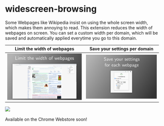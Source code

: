 # widescreen-browsing
Some Webpages like Wikipedia insist on using the whole screen width, which makes them annoying to read. This extension reduces the width of webpages on screen. You can set a custom width per domain, which will be saved and automatically applied everytime you go to this domain. 

Limit the width of webpages | Save your settings per domain
:-------------------------:|:-------------------------:
![](./publish/screenshots/Screenshot1.svg.png)  |  ![](/publish/screenshots/Screenshot3.svg.png) |  

<a href="https://addons.mozilla.org/en-US/firefox/addon/widescreen-browsing/"><img src="https://ffp4g1ylyit3jdyti1hqcvtb-wpengine.netdna-ssl.com/addons/files/2015/11/get-the-addon.png"></a>  

Available on the Chrome Webstore soon!
